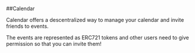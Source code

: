 ##Calendar

Calendar offers a descentralized way to manage your calendar and invite friends to events.

The events are represented as ERC721 tokens and other users need to give permission so that you can invite them!

